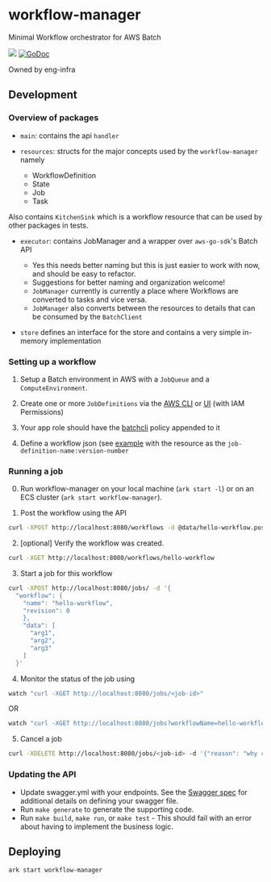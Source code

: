 # workflow-manager

Minimal Workflow orchestrator for AWS Batch

![](https://circleci.com/gh/Clever/workflow-manager/tree/master.svg?style=shield) [![GoDoc](https://godoc.org/github.com/Clever/workflow-manager?status.png)](http://godoc.org/github.com/Clever/workflow-manager)

Owned by eng-infra

## Development

### Overview of packages

* `main`: contains the api `handler` 

* `resources`: structs for the major concepts used by the `workflow-manager` namely

  * WorkflowDefinition
  * State
  * Job
  * Task

Also contains `KitchenSink` which is a workflow resource that can be used by other packages in tests. 

* `executor`: contains JobManager and a wrapper over `aws-go-sdk`'s Batch API
  * Yes this needs better naming but this is just easier to work with now, and should be easy to refactor.
  * Suggestions for better naming and organization welcome!
  * `JobManager` currently is currently a place where Workflows are converted to tasks and vice versa.
  *  `JobManager` also converts between the resources to details that can be consumed by the `BatchClient` 

* `store` defines an interface for the store and contains a very simple in-memory implementation

### Setting up a workflow

1. Setup a Batch environment in AWS with a `JobQueue` and a `ComputeEnvironment`. 

2. Create one or more `JobDefinitions` via the [AWS CLI](http://docs.aws.amazon.com/cli/latest/reference/batch/index.html) 
or [UI](https://console.aws.amazon.com/batch/home?region=us-east-1#/job-definitions/new) (with IAM Permissions)

3. Your app role should have the [batchcli](https://github.com/Clever/batchcli/tree/master/README.md#AWS_Policy) policy appended to it

4. Define a workflow json (see [example](./data/hello-workflow.post.json) with the resource as the `job-definition-name:version-number`

### Running a job

0. Run workflow-manager on your local machine (`ark start -l`) or on an ECS cluster (`ark start workflow-manager`).

1. Post the workflow using the API

```sh
curl -XPOST http://localhost:8080/workflows -d @data/hello-workflow.post.json
```

2. [optional]  Verify the workflow was created.

```sh
curl -XGET http://localhost:8080/workflows/hello-workflow
```

3. Start a job for this workflow

```sh
curl -XPOST http://localhost:8080/jobs/ -d '{
  "workflow": {
    "name": "hello-workflow",
    "revision": 0
    },
    "data": [
      "arg1",
      "arg2",
      "arg3"
    ]
  }'
```

4. Monitor the status of the job using

```sh
watch "curl -XGET http://localhost:8080/jobs/<job-id>"
```

OR

```sh
watch "curl -XGET http://localhost:8080/jobs?workflowName=hello-workflow"
```

5. Cancel a job

```sh
curl -XDELETE http://localhost:8080/jobs/<job-id> -d '{"reason": "why cancel a job"}'
```

### Updating the API

- Update swagger.yml with your endpoints. See the [Swagger spec](http://swagger.io/specification/) for additional details on defining your swagger file. 
- Run `make generate` to generate the supporting code. 
- Run `make build`, `make run`, or `make test` - This should fail with an error about having to implement the business logic. 

## Deploying

```
ark start workflow-manager
```
